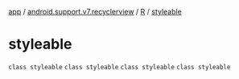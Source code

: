 [app](../../../index.md) / [android.support.v7.recyclerview](../../index.md) / [R](../index.md) / [styleable](.)

# styleable

`class styleable`
`class styleable`
`class styleable`
`class styleable`